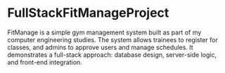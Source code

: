 # FullStackFitManageProject

FitManage is a simple gym management system built as part of my computer engineering studies.
The system allows trainees to register for classes, and admins to approve users and manage schedules.
It demonstrates a full-stack approach: database design, server-side logic, and front-end integration.